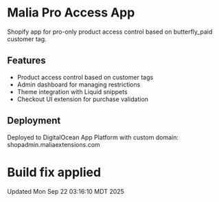 # Malia Pro Access App

Shopify app for pro-only product access control based on butterfly_paid customer tag.

## Features
- Product access control based on customer tags
- Admin dashboard for managing restrictions
- Theme integration with Liquid snippets
- Checkout UI extension for purchase validation

## Deployment
Deployed to DigitalOcean App Platform with custom domain: shopadmin.maliaextensions.com
# Build fix applied
Updated Mon Sep 22 03:16:10 MDT 2025
